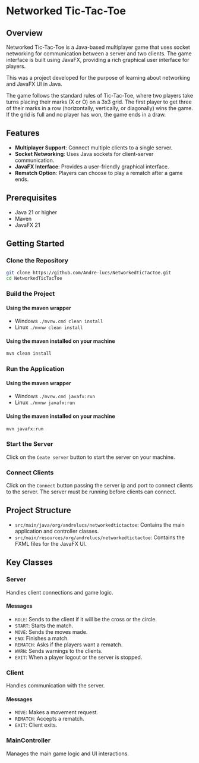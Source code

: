 # Networked Tic-Tac-Toe

## Overview

Networked Tic-Tac-Toe is a Java-based multiplayer game that uses socket networking for communication between a server and two clients. The game interface is built using JavaFX, providing a rich graphical user interface for players.

This was a project developed for the purpose of learning about networking and JavaFX UI in Java. 

The game follows the standard rules of Tic-Tac-Toe, where two players take turns placing their marks (X or O) on a 3x3 grid. The first player to get three of their marks in a row (horizontally, vertically, or diagonally) wins the game. If the grid is full and no player has won, the game ends in a draw.

## Features

- **Multiplayer Support**: Connect multiple clients to a single server.
- **Socket Networking**: Uses Java sockets for client-server communication.
- **JavaFX Interface**: Provides a user-friendly graphical interface.
- **Rematch Option**: Players can choose to play a rematch after a game ends.

## Prerequisites

- Java 21 or higher
- Maven
- JavaFX 21

## Getting Started

### Clone the Repository

```sh
git clone https://github.com/Andre-lucs/NetworkedTicTacToe.git
cd NetworkedTicTacToe
```

### Build the Project

#### Using the maven wrapper

- Windows ```./mvnw.cmd clean install```
- Linux ```./mvnw clean install```

#### Using the maven installed on your machine

```sh
mvn clean install
```

### Run the Application

#### Using the maven wrapper

- Windows ```./mvnw.cmd javafx:run```
- Linux ```./mvnw javafx:run```

#### Using the maven installed on your machine

```sh
mvn javafx:run
```

### Start the Server

Click on the `Ceate server` button to start the server on your machine.

### Connect Clients

Click on the `Connect` button passing the server ip and port to connect clients to the server. The server must be running before clients can connect.

## Project Structure

- `src/main/java/org/andrelucs/networkedtictactoe`: Contains the main application and controller classes.
- `src/main/resources/org/andrelucs/networkedtictactoe`: Contains the FXML files for the JavaFX UI.

## Key Classes

### Server

Handles client connections and game logic.

#### Messages
- `ROLE`: Sends to the client if it will be the cross or the circle.
- `START`: Starts the match.
- `MOVE`: Sends the moves made.
- `END`: Finishes a match.
- `REMATCH`: Asks if the players want a rematch.
- `WARN`: Sends warnings to the clients.
- `EXIT`: When a player logout or the server is stopped.


### Client

Handles communication with the server.

#### Messages
- `MOVE`: Makes a movement request.
- `REMATCH`: Accepts a rematch.
- `EXIT`: Client exits.

### MainController

Manages the main game logic and UI interactions.

